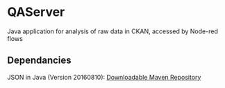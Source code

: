 # QAServer

Java application for analysis of raw data in CKAN, accessed by Node-red flows

## Dependancies

JSON in Java (Version 20160810): [Downloadable Maven Repository](https://mvnrepository.com/artifact/org.json/json)
